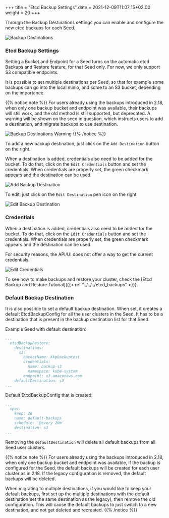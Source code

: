 +++
title = "Etcd Backup Settings"
date = 2021-12-09T11:07:15+02:00
weight = 20
+++

Through the Backup Destinations settings you can enable and configure the new etcd backups for each Seed.

![Backup Destinations](/img/kubermatic/master/tutorials/backups/backup_destinations.png?classes=shadow,border "Backup Destinations Settings View")


### Etcd Backup Settings

Setting a Bucket and Endpoint for a Seed turns on the automatic etcd Backups and Restore feature, for that Seed only. For now,
we only support S3 compatible endpoints.

It is possible to set multiple destinations per Seed, so that for example some backups can go into the local minio, and 
some to an S3 bucket, depending on the importance.

{{% notice note %}}
For users already using the backups introduced in 2.18, when only one backup bucket and endpoint was available, their
backups will still work, and the old method is still supported, but deprecated. A warning will be shown on the seed in question, which 
instructs users to add a destination, and migrate backups to use destination.

![Backup Destinations Warning](/img/kubermatic/master/tutorials/backups/backup_seed_warning.png?classes=shadow,border "Backup Destinations Settings View - Warning")
{{% /notice %}}

To add a new backup destination, just click on the `Add Destination` button on the right. 

When a destination is added, credentials also need to be added for the bucket. To do that, click on the `Edit Credentials`
button and set the credentials. When credentials are properly set, the green checkmark appears and the destination can be used.

![Add Backup Destination](/img/kubermatic/master/tutorials/backups/add_backup_destination.png?classes=shadow,border "Backup Destination Settings Add")

To edit, just click on the `Edit Destination` pen icon on the right

![Edit Backup Destination](/img/kubermatic/master/tutorials/backups/edit_backup_destination.png?classes=shadow,border "Backup Destination Settings Edit")

### Credentials

When a destination is added, credentials also need to be added for the bucket. To do that, click on the `Edit Credentials`
button and set the credentials. When credentials are properly set, the green checkmark appears and the destination can be used.

For security reasons, the API/UI does not offer a way to get the current credentials.

![Edit Credentials](/img/kubermatic/master/tutorials/backups/edit_backup_dest_credentials.png?classes=shadow,border "Backup Destination Credentials Edit")

To see how to make backups and restore your cluster, check the [Etcd Backup and Restore Tutorial]({{< ref "../../../etcd_backups" >}}).


### Default Backup Destination

It is also possible to set a default backup destination. When set, it creates a default EtcdBackupConfig for all the
user clusters in the Seed. It has to be a destination that is present in the backup destination list for that Seed.

Example Seed with default destination:
```yaml
...
  etcdBackupRestore:
    destinations:
      s3:
        bucketName: kkpbackuptest
        credentials:
          name: backup-s3
          namespace: kube-system
        endpoint: s3.amazonaws.com
    defaultDestination: s3
...
```

Default EtcdBackupConfig that is created:
```yaml
...
  spec:
    keep: 20
    name: default-backups
    schedule: '@every 20m'
    destination: s3
...
```

Removing the `defaultDestination` will delete all default backups from all Seed user clusters.

{{% notice note %}}
For users already using the backups introduced in 2.18, when only one backup bucket and endpoint was available,
if the backup is configured for the Seed, the default backups will be created for each user cluster as in 2.18.
If the legacy configuration is removed, the default backups will be deleted.

When migrating to multiple destinations, if you would like to keep your default backups, first set up the multiple destinations 
with the default destination(set the same destination as the legacy), then remove the old configuration. This will cause the default backups to just switch to a new destination,
and not get deleted and recreated.
{{% /notice %}}
